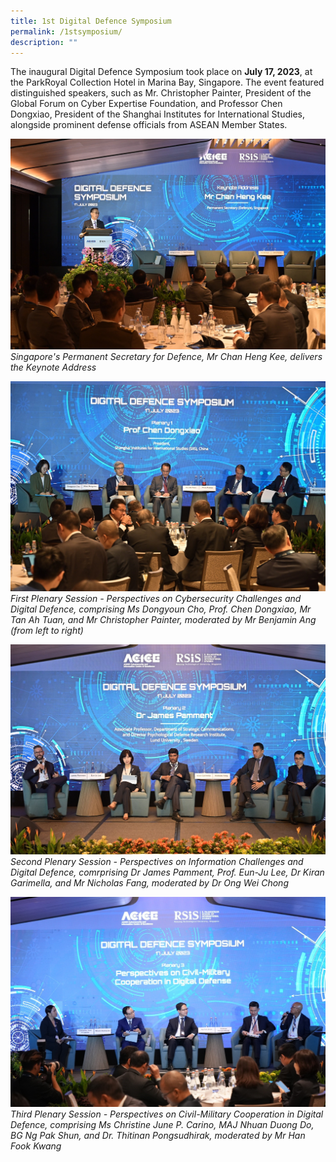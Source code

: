 ```yaml
---
title: 1st Digital Defence Symposium
permalink: /1stsymposium/
description: ""
---
```

The inaugural Digital Defence Symposium took place on **July 17, 2023**, at the ParkRoyal Collection Hotel in Marina Bay, Singapore. The event featured distinguished speakers, such as Mr. Christopher Painter, President of the Global Forum on Cyber Expertise Foundation, and Professor Chen Dongxiao, President of the Shanghai Institutes for International Studies, alongside prominent defense officials from ASEAN Member States.

![](/images/dds_ps.jpg)
*Singapore's Permanent Secretary for Defence, Mr Chan Heng Kee, delivers the Keynote Address* <br>

![](/images/dds_p1.jpg)
	*First Plenary Session - Perspectives on Cybersecurity Challenges and Digital Defence, comprising Ms Dongyoun Cho, Prof. Chen Dongxiao, Mr Tan Ah Tuan, and Mr Christopher Painter, moderated by Mr Benjamin Ang (from left to right)* <br>
	
![](/images/dds_p2.jpg)
*Second Plenary Session - Perspectives on Information Challenges and Digital Defence, comrprising Dr James Pamment, Prof. Eun-Ju Lee, Dr Kiran Garimella, and Mr Nicholas Fang, moderated by Dr Ong Wei Chong* 
<br>

![](/images/dds_p3.jpg)
*Third Plenary Session - Perspectives on Civil-Military Cooperation in Digital Defence, comprising Ms Christine June P. Carino, MAJ Nhuan Duong Do, BG Ng Pak Shun, and Dr. Thitinan Pongsudhirak, moderated by Mr Han Fook Kwang*



